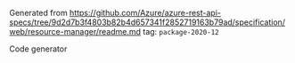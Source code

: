 Generated from https://github.com/Azure/azure-rest-api-specs/tree/9d2d7b3f4803b82b4d657341f2852719163b79ad/specification/web/resource-manager/readme.md tag: `package-2020-12`

Code generator 


